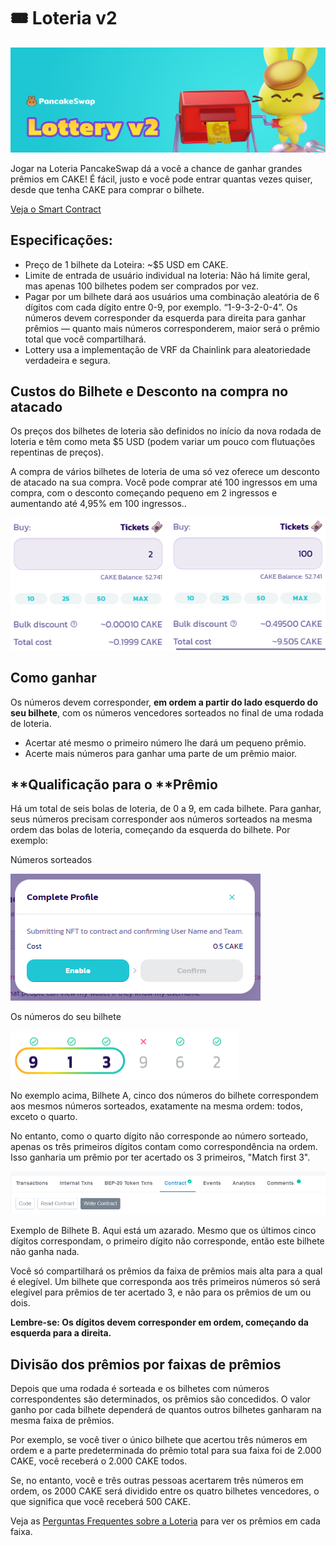 # 🎟 Loteria v2

![](../../.gitbook/assets/lottery-v2-header.png)

Jogar na Loteria PancakeSwap dá a você a chance de ganhar grandes prêmios em CAKE! É fácil, justo e você pode entrar quantas vezes quiser, desde que tenha CAKE para comprar o bilhete.

[Veja o Smart Contract](https://bscscan.com/address/0x5aF6D33DE2ccEC94efb1bDF8f92Bd58085432d2c)

## **Especificações:**

* Preço de 1 bilhete da Loteira: \~$5 USD em CAKE.
* Limite de entrada de usuário individual na loteria: Não há limite geral, mas apenas 100 bilhetes podem ser comprados por vez.
* Pagar por um bilhete dará aos usuários uma combinação aleatória de 6 dígitos com cada dígito entre 0-9, por exemplo. “1-9-3-2-0-4”. Os números devem corresponder da esquerda para direita para ganhar prêmios — quanto mais números corresponderem, maior será o prêmio total que você compartilhará.
* Lottery usa a implementação de VRF da Chainlink para aleatoriedade verdadeira e segura.

## Custos do Bilhete e Desconto na compra no atacado

Os preços dos bilhetes de loteria são definidos no início da nova rodada de loteria e têm como meta $5 USD (podem variar um pouco com flutuações repentinas de preços).&#x20;

A compra de vários bilhetes de loteria de uma só vez oferece um desconto de atacado na sua compra. Você pode comprar até 100 ingressos em uma compra, com o desconto começando pequeno em 2 ingressos e aumentando até 4,95% em 100 ingressos..

![](<../../.gitbook/assets/image (146) (1).png>)

## **Como ganhar**

Os números devem corresponder, **em ordem a partir do lado esquerdo do seu bilhete**, com os números vencedores sorteados no final de uma rodada de loteria.

* Acertar até mesmo o primeiro número lhe dará um pequeno prêmio.
* Acerte mais números para ganhar uma parte de um prêmio maior.

## **Qualificação para o ‌**Prêmio

‌‌Há um total de seis bolas de loteria, de 0 a 9, em cada bilhete. Para ganhar, seus números precisam corresponder aos números sorteados na mesma ordem das bolas de loteria, começando da esquerda do bilhete. Por exemplo:&#x20;

Números sorteados

![Drawn Numbers](<../../.gitbook/assets/image (148).png>)

Os números do seu bilhete

![Your Ticket A](<../../.gitbook/assets/image (95) (1) (1).png>)

No exemplo acima, Bilhete A, cinco dos números do bilhete correspondem aos mesmos números sorteados, exatamente na mesma ordem: todos, exceto o quarto.&#x20;

No entanto, como o quarto dígito não corresponde ao número sorteado, apenas os três primeiros dígitos contam como correspondência na ordem. Isso ganharia um prêmio por ter acertado os 3 primeiros, "Match first 3".

![Your Ticket B](<../../.gitbook/assets/image (149).png>)

Exemplo de Bilhete B. Aqui está um azarado. Mesmo que os últimos cinco dígitos correspondam, o primeiro dígito não corresponde, então este bilhete não ganha nada.&#x20;

Você só compartilhará os prêmios da faixa de prêmios mais alta para a qual é elegível. Um bilhete que corresponda aos três primeiros números só será elegível para prêmios de ter acertado 3, e não para os prêmios de um ou dois.&#x20;

**Lembre-se: Os dígitos devem corresponder em ordem, começando da esquerda para a direita.**

## Divisão dos prêmios por faixas de prêmios

‌‌Depois que uma rodada é sorteada e os bilhetes com números correspondentes são determinados, os prêmios são concedidos. O valor ganho por cada bilhete dependerá de quantos outros bilhetes ganharam na mesma faixa de prêmios. ‌

Por exemplo, se você tiver o único bilhete que acertou três números em ordem e a parte predeterminada do prêmio total para sua faixa foi de 2.000 CAKE, você receberá o 2.000 CAKE todos. ‌

Se, no entanto, você e três outras pessoas acertarem três números em ordem, os 2000 CAKE será dividido entre os quatro bilhetes vencedores, o que significa que você receberá 500 CAKE.&#x20;

Veja as [Perguntas Frequentes sobre a Loteria](lottery-faq.md) para ver os prêmios em cada faixa.
